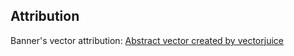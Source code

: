 ## Attribution

Banner's vector attribution: [Abstract vector created by vectorjuice](https://www.freepik.com/vectors/abstract)
